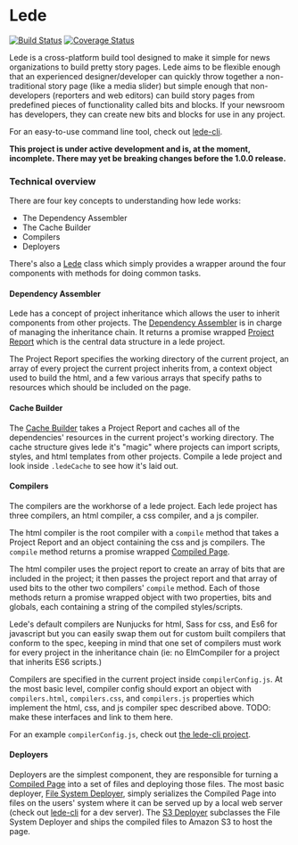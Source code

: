 # Lede
[![Build Status](https://travis-ci.org/tbtimes/lede.svg?branch=master)](https://travis-ci.org/tbtimes/lede) [![Coverage Status](https://coveralls.io/repos/github/tbtimes/lede/badge.svg?branch=master)](https://coveralls.io/github/tbtimes/lede?branch=master)

Lede is a cross-platform build tool designed to make it simple for news organizations to build pretty story pages. Lede aims to be flexible enough that an experienced designer/developer can quickly throw together a non-traditional story page (like a media slider) but simple enough that non-developers (reporters and web editors) can build story pages from predefined pieces of functionality called bits and blocks. If your newsroom has developers, they can create new bits and blocks for use in any project.

For an easy-to-use command line tool, check out [lede-cli](http://github.com/tbtimes/lede-cli).

__This project is under active development and is, at the moment, incomplete. There may yet be breaking changes before the 1.0.0 release.__

### Technical overview
There are four key concepts to understanding how lede works:
* The Dependency Assembler
* The Cache Builder
* Compilers
* Deployers

There's also a [Lede](./src/lede/Lede.ts) class which simply provides a wrapper around the four components with methods for doing common tasks.

#### Dependency Assembler
Lede has a concept of project inheritance which allows the user to inherit components from other projects. The [Dependency Assembler](./src/lede/DependencyAssembler.ts) is in charge of managing the inheritance chain. It returns a promise wrapped [Project Report](./src/interfaces/ProjectReport.ts) which is the central data structure in a lede project. 

The Project Report specifies the working directory of the current project, an array of every project the current project inherits from, a context object used to build the html, and a few various arrays that specify paths to resources which should be included on the page.

#### Cache Builder
The [Cache Builder](./src/lede/CacheBuilder.ts) takes a Project Report and caches all of the dependencies' resources in the current project's working directory. The cache structure gives lede it's "magic" where projects can import scripts, styles, and html templates from other projects. Compile a lede project and look inside `.ledeCache` to see how it's laid out.

#### Compilers
The compilers are the workhorse of a lede project. Each lede project has three compilers, an html compiler, a css compiler, and a js compiler. 

The html compiler is the root compiler with a `compile` method that takes a Project Report and an object containing the css and js compilers. The `compile` method returns a promise wrapped [Compiled Page](./src/interfaces/CompiledPage.ts). 

The html compiler uses the project report to create an array of bits that are included in the project; it then passes the project report and that array of used bits to the other two compilers' `compile` method. Each of those methods return a promise wrapped object with two properties, bits and globals, each containing a string of the compiled styles/scripts.

Lede's default compilers are Nunjucks for html, Sass for css, and Es6 for javascript but you can easily swap them out for custom built compilers that conform to the spec, keeping in mind that one set of compilers must work for every project in the inheritance chain (ie: no ElmCompiler for a project that inherits ES6 scripts.)

Compilers are specified in the current project inside `compilerConfig.js`. At the most basic level, compiler config should export an object with `compilers.html`, `compilers.css`, and `compilers.js` properties which implement the html, css, and js compiler spec described above. TODO: make these interfaces and link to them here. 

For an example `compilerConfig.js`, check out [the lede-cli project](https://github.com/tbtimes/lede-cli/blob/master/templates/project/compilerConfig.js).

#### Deployers
Deployers are the simplest component, they are responsible for turning a [Compiled Page](./src/interfaces/CompiledPage.ts) into a set of files and deploying those files. The most basic deployer, [File System Deployer](./src/deployers/FileSystemDeployer.ts), simply serializes the Compiled Page into files on the users' system where it can be served up by a local web server (check out [lede-cli](https://github.com/tbtimes/lede-cli) for a dev server). The [S3 Deployer](./src/deployers/S3Deployer.ts) subclasses the File System Deployer and ships the compiled files to Amazon S3 to host the page.